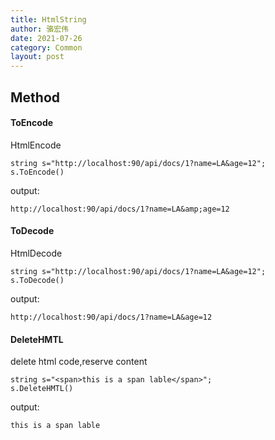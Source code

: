 ```yaml
---
title: HtmlString
author: 骆宏伟
date: 2021-07-26
category: Common
layout: post
---
```


## Method


#### ToEncode
HtmlEncode
```
string s="http://localhost:90/api/docs/1?name=LA&age=12";
s.ToEncode()
```
output:
```
http://localhost:90/api/docs/1?name=LA&amp;age=12
```
#### ToDecode
HtmlDecode
```
string s="http://localhost:90/api/docs/1?name=LA&age=12";
s.ToDecode()
```
output:
```
http://localhost:90/api/docs/1?name=LA&age=12
```

#### DeleteHMTL
delete html code,reserve content
```
string s="<span>this is a span lable</span>";
s.DeleteHMTL()
```
output:
```
this is a span lable
```